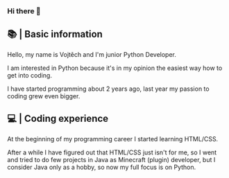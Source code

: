 ### Hi there 👋

## 📚 | Basic information

  Hello, my name is Vojtěch and I'm junior Python Developer.
  
  I am interested in Python because it's in my opinion the easiest way how to get into coding.

  I have started programming about 2 years ago, last year my passion to coding grew even bigger.

## 💻 | Coding experience

  At the beginning of my programming career I started learning HTML/CSS.

  After a while I have figured out that HTML/CSS just isn't for me, so I went and tried to do few projects in Java as Minecraft (plugin) developer, but I   consider Java only as a hobby, so now my full focus is on Python.

